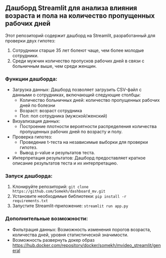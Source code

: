 ## Дашборд Streamlit для анализа влияния возраста и пола на количество пропущенных рабочих дней

Этот репозиторий содержит дашборд на Streamlit, разработанный для проверки двух гипотез:

1. Сотрудники старше 35 лет болеют чаще, чем более молодые сотрудники.
2. Среди мужчин количество пропусков рабочих дней в связи с больничным выше, чем среди женщин.

### Функции дашборда:

* Загрузка данных: Дашборд позволяет загрузить CSV-файл с данными о сотрудниках, включающий следующие столбцы:
    * Количество больничных дней: количество пропущенных рабочих дней по болезни
    * Возраст: возраст сотрудника
    * Пол: пол сотрудника (мужской/женский)
* Визуализация данных:  
    * Построение плотности вероятности распределения количества пропущенных рабочих дней по возрасту и полу.
* Проверка гипотез:
    * Проведение t-теста на независимые выборки для проверки гипотез.
    * Вывод p-value и результатов теста.
* Интерпретация результатов: Дашборд предоставляет краткое описание результатов теста и их интерпретацию.

### Запуск дашборда:

1. Клонируйте репозиторий: `git clone https://github.com/Somekh/dashboard_mv.git`
2. Установите необходимые библиотеки: `pip install -r requirements.txt`
3. Запустите Streamlit-приложение: `streamlit run app.py`

### Дополнительные возможности:

* Фильтрация данных: Возможность изменения порогов возраста, количества дней, уровня статистической значимости.
* Возможность развернуть докер образ https://hub.docker.com/repository/docker/somekh/mvideo_streamlit/general
